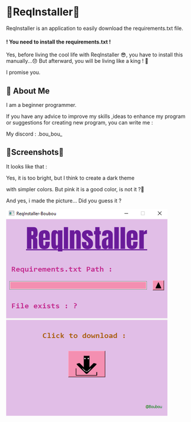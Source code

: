 # 📃ReqInstaller📜

ReqInstaller is an application to easily download the requirements.txt file.

#### ! You need to install the requirements.txt !

 Yes, before living the cool life with ReqInstaller 😎, you have to install this manually...😞 But afterward, you will be living like a king ! 👑

I promise you.




## 🚀 About Me
I am a beginner programmer.

If you have any advice to improve my skills ,ideas to enhance my program or suggestions for creating new program, you can write me :

My discord : .bou_bou_


## 📸Screenshots📸
It looks like that :

Yes, it is too bright, but I think to create a dark theme

with simpler colors. But pink it is a good color, is not it ?🌹

And yes, i made the picture... Did you guess it ?

![App Screenshot](exemple.png)

